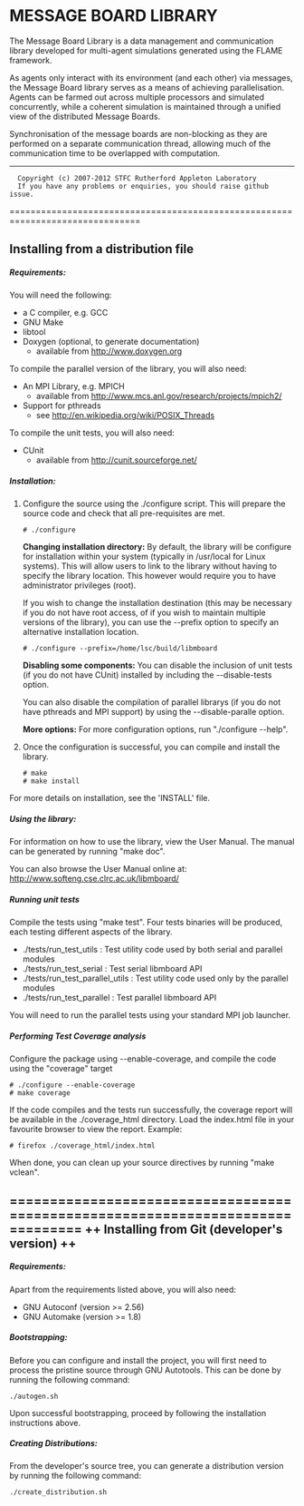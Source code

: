 # MESSAGE BOARD LIBRARY #
        
        
The Message Board Library is a data management and communication
library  developed  for  multi-agent  simulations  generated using the FLAME 
framework.

As agents only interact with its  environment (and each other) via messages,
the Message Board library  serves as a means of  achieving  parallelisation. 
Agents  can  be  farmed  out  across    multiple  processors  and  simulated 
concurrently,  while a coherent  simulation  is maintained through a unified 
view of the distributed Message Boards.

Synchronisation of the message boards are non-blocking as they are performed
on a separate communication  thread, allowing much of the communication time 
to be overlapped with computation.

-------------------------------------------------------------------------------

      Copyright (c) 2007-2012 STFC Rutherford Appleton Laboratory
      If you have any problems or enquiries, you should raise github issue.
      
===============================================================================

Installing from a distribution file
-------------------------------------------------------------------------------

##### Requirements: #####

You will need the following:
 * a C compiler, e.g. GCC 
 * GNU Make
 * libtool 
 * Doxygen (optional, to generate documentation)
   - available from http://www.doxygen.org

To compile the parallel version of the library, you will also need:
 * An MPI Library, e.g. MPICH             
   - available from http://www.mcs.anl.gov/research/projects/mpich2/
 * Support for pthreads                  
   - see http://en.wikipedia.org/wiki/POSIX_Threads

To compile the unit tests, you will also need:
 * CUnit                                    
   - available from http://cunit.sourceforge.net/


##### Installation: #####

1. Configure the source using the ./configure script. This will prepare the 
   source code and check that all pre-requisites are met.
   
       # ./configure
   
   **Changing installation directory:**
   By default, the library will be configure for installation within your 
   system (typically in /usr/local for Linux systems). This will allow users
   to link to the library without having to specify the library location.
   This however would require you to have administrator privileges (root).
   
   If you wish to change the installation destination (this may be necessary
   if  you do  not  have root  access, of if you wish to  maintain  multiple
   versions of the library), you can use the --prefix option to specify an
   alternative installation location. 
   
       # ./configure --prefix=/home/lsc/build/libmboard
   
   **Disabling some components:**
   You can disable the inclusion of unit tests (if you do not have CUnit)
   installed by including the --disable-tests option.
   
   You can also disable the compilation of parallel librarys (if you do not
   have pthreads and MPI support) by using the --disable-paralle option.
   
   **More options:**
   For more configuration options, run "./configure --help".
   
2. Once the configuration is successful, you can compile and install the 
   library.
   
       # make 
       # make install
   
   
For more details on installation, see the 'INSTALL' file.


##### Using the library: #####

For information on how to use the library, view the User Manual. The manual
can be generated by running "make doc". 

You can also browse the User Manual online at:
http://www.softeng.cse.clrc.ac.uk/libmboard/


##### Running unit tests #####

Compile the tests using "make test". Four tests binaries will be produced, 
each testing different aspects of the library.
 * ./tests/run_test_utils    : Test utility code used by both serial and 
                               parallel modules
 * ./tests/run_test_serial   : Test serial libmboard API
 * ./tests/run_test_parallel_utils  : Test utility code used only by the 
                                      parallel modules
 * ./tests/run_test_parallel : Test parallel libmboard API 
 
 You will need to run the parallel tests using your standard MPI job launcher.
 
 
 ##### Performing Test Coverage analysis #####
 
 Configure the package using --enable-coverage, and compile the code using 
 the "coverage" target
    
    # ./configure --enable-coverage
    # make coverage
    
 If the code compiles and the tests run successfully, the coverage report 
 will be available in the ./coverage_html directory. Load the index.html
 file in your favourite browser to view the report. Example:
 
    # firefox ./coverage_html/index.html

When done, you can clean up your source directives by running "make vclean".


===============================================================================
++ Installing from Git (developer's version) ++
-------------------------------------------------------------------------------

##### Requirements: #####

Apart from the requirements listed above, you will also need:
 * GNU Autoconf (version >= 2.56)
 * GNU Automake (version >= 1.8)
 
 
##### Bootstrapping: #####

Before you can configure and install the project, you will first need to 
process the pristine source through GNU Autotools. This can be done by running
the following command:

    ./autogen.sh
  
Upon successful bootstrapping, proceed by following the installation
instructions above.


##### Creating Distributions: #####

From the developer's source tree, you can generate a distribution version by
running the following command:

    ./create_distribution.sh
 
